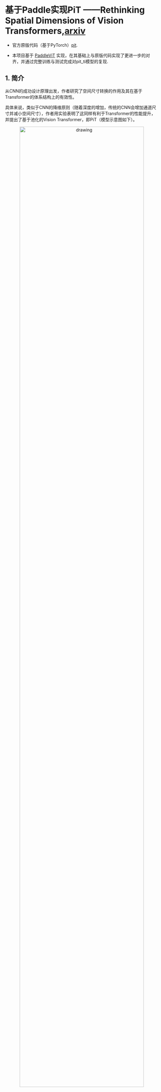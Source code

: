 # 基于Paddle实现PiT  ——Rethinking Spatial Dimensions of Vision Transformers,[arxiv](https://arxiv.org/pdf/2103.16302v2.pdf)

- 官方原版代码（基于PyTorch）[pit](https://github.com/naver-ai/pit).

- 本项目基于 [PaddleViT](https://github.com/BR-IDL/PaddleViT.git) 实现，在其基础上与原版代码实现了更进一步的对齐，并通过完整训练与测试完成对pit_ti模型的复现.

## 1. 简介

从CNN的成功设计原理出发，作者研究了空间尺寸转换的作用及其在基于Transformer的体系结构上的有效性。

具体来说，类似于CNN的降维原则（随着深度的增加，传统的CNN会增加通道尺寸并减小空间尺寸），作者用实验表明了这同样有利于Transformer的性能提升，并提出了基于池化的Vision Transformer，即PiT（模型示意图如下）。

<p align="center">
<img src="./images/pit.png" alt="drawing" width="90%" height="90%"/>
    <h4 align="center">PiT 模型示意图</h4>
</p>

## 2. 数据集和复现精度

### 数据集

原文使用的为ImageNet-1k 2012（ILSVRC2012），共1000类，训练集/测试集图片分布：1281167/50000，数据集大小为144GB。

本项目使用的为官方推荐的图片压缩过的更轻量的Light_ILSVRC2012，数据集大小为65GB。其在AI Studio上的地址为：[Light_ILSVRC2012_part_0.tar](https://aistudio.baidu.com/aistudio/datasetdetail/114241) 与 [Light_ILSVRC2012_part_1.tar](https://aistudio.baidu.com/aistudio/datasetdetail/114746)。

### 复现精度

|  Model   |  目标精度Acc@1|  实现精度Acc@1|Image Size   | batch_size | Crop_pct   | epoch  |#Params|
|  ----    |  ----      |  ----     |  ----       | ----       | ----       | ----   | ----  |
| pit_ti  |  73.0       |  **73.01**     |224          |256*4GPUs         |0.9         | 300 <br> (+10 COOLDOWN) |4.8M|

> 【注】上表中的实现精度在原版ILSVRC2012验证集上测试得到。
值得一提的是，本项目在Light_ILSVRC2012的验证集上的Validation Acc@1达到了**73.17**。

本项目训练得到的最佳模型参数与训练日志log均存放于[output](output)文件夹下。

### 日志文件说明

本项目通过AI Studio的脚本任务运行，中途中断了4次，因此共有5个日志文件。为了方便检阅，本人手动将log命名为`log_开始epoch-结束epoch.txt`格式。具体来说：

- `output/log_1-76.txt`：epoch1~epoch76。这一版代码定义每10个epoch保存一次模型权重，每2个epoch验证一次，同时若验证精度高于历史精度，则保存为`Best_PiT.pdparams`，因此在epoch76训练结束但还未验证的时候中断，下一次的训练只能从验证精度最高的epoch74继续训练。

- `output/log_75-142.txt`：epoch75~epoch142。从这一版代码开始，新增了每次训练之后都保存一下模型参数为`PiT-Latest.pdparams`，这样无论哪个epoch训练中断都可以继续训练啦。

- `output/log_143-225.txt`：epoch143~epoch225。

- `output/log_226-303.txt`：epoch226~epoch303。

- `output/log_304-310.txt`：epoch304~epoch310。

- `output/log_eval.txt`：使用训练得到的最好模型（epoch308）在原版ILSVRC2012验证集上验证日志。

## 3. 准备环境

推荐环境配置：

- Python>=3.6
- yaml>=0.2.5
- [PaddlePaddle](https://www.paddlepaddle.org.cn/documentation/docs/en/install/index_en.html)>=2.1.0
- [yacs](https://github.com/rbgirshick/yacs)==0.1.8
- scipy
- pyyaml

本人环境配置：

- 硬件：Tesla V100 * 4（由衷感谢百度飞桨平台提供高性能算力支持）

- [PaddlePaddle](https://www.paddlepaddle.org.cn/documentation/docs/en/install/index_en.html)==2.2.1
- Python==3.7

## 4. 快速开始

本项目现已通过脚本任务形式部署到AI Studio上，您可以选择fork下来直接运行`sh run.sh`，数据集处理等脚本均已部署好。链接：[paddle_pit](https://aistudio.baidu.com/aistudio/clusterprojectdetail/3397849)。

或者您也可以git本repo在本地运行：

### 第一步：克隆本项目

```
git clone https://github.com/hatimwen/paddle_pit.git
cd paddle_pit
```

### 第二步：修改参数

请根据实际情况，修改`scripts`路径下的脚本内容（如：gpu，数据集路径data_path，batch_size等）。

### 第三步：验证模型

多卡请运行：
```
sh scripts/run_eval_multi.sh
```

单卡请运行：
```
sh scripts/run_eval.sh
```

### 第四步：训练模型

多卡请运行：
```
sh scripts/run_train_multi.sh
```

单卡请运行：
```
sh scripts/run_train.sh
```

### 第五步：验证预测

```
python predict.py \
-pretrained='output/Best_PiT' \
-img_path='images/ILSVRC2012_val_00004506.JPEG'
```

<p align="center">
<img src="./images/ILSVRC2012_val_00004506.JPEG"/>
    <h4 align="center">验证图片（类别：藏獒， id: 244）</h4>
</p>

输出结果为:

```
class_id: 244, prob: 9.12291145324707
```

对照ImageNet类别id（[ImageNet数据集编号对应的类别内容](https://blog.csdn.net/winycg/article/details/101722445)），可知`244`为藏獒，预测结果正确。

## 5.代码结构

```
|-- paddle_pit
    |-- output              # 日志及模型文件
    |-- configs             # 参数
        |-- pit_ti.yaml
    |-- datasets
        |-- ImageNet1K      # 数据集路径
    |-- scripts             # 运行脚本
        |-- run_train.sh
        |-- run_train_multi.sh
        |-- run_eval.sh
        |-- run_eval_multi.sh
    |-- augment.py          # 数据增强
    |-- config.py           # 最底层配置文件
    |-- datasets.py         # dataset与dataloader
    |-- droppath.py         # droppath定义
    |-- losses.py           # loss定义
    |-- main_multi_gpu.py   # 多卡训练测试代码
    |-- main_single_gpu.py  # 单卡训练测试代码
    |-- mixup.py            # mixup定义
    |-- model_ema.py        # EMA定义
    |-- pit.py              # pit模型结构定义
    |-- random_erasing.py   # random_erasing定义
    |-- regnet.py           # 教师模型定义（本项目并未对此验证，仅作保留）
    |-- transforms.py       # RandomHorizontalFlip定义
    |-- utils.py            # CosineLRScheduler及AverageMeter定义
    |-- README.md
    |-- requirements.txt
```

## 6. 参考及引用

```
@InProceedings{Yuan_2021_ICCV,
    author    = {Yuan, Li and Chen, Yunpeng and Wang, Tao and Yu, Weihao and Shi, Yujun and Jiang, Zi-Hang and Tay, Francis E.H. and Feng, Jiashi and Yan, Shuicheng},
    title     = {Tokens-to-Token ViT: Training Vision Transformers From Scratch on ImageNet},
    booktitle = {Proceedings of the IEEE/CVF International Conference on Computer Vision (ICCV)},
    month     = {October},
    year      = {2021},
    pages     = {558-567}
}
```

- [pit](https://github.com/naver-ai/pit)

- [Paddle](https://github.com/paddlepaddle/paddle)

- [PaddleViT](https://github.com/BR-IDL/PaddleViT.git)

最后，非常感谢百度举办的[飞桨论文复现挑战赛（第五期）](https://aistudio.baidu.com/aistudio/competition/detail/126/0/introduction)让本人对Paddle理解更加深刻。
同时也非常感谢[朱欤老师](https://github.com/xperzy)团队用[Paddle](https://github.com/paddlepaddle/paddle)实现的[PaddleViT](https://github.com/BR-IDL/PaddleViT.git)，本项目大部分代码都是从中copy来的，而仅仅实现了其与原版代码训练步骤的进一步对齐与完整的训练过程，但本人也同样受益匪浅！:hearts:


## Contact

- Author: Hatimwen

- Email: hatimwen@163.com